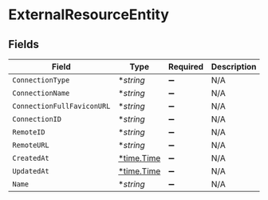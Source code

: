 # ExternalResourceEntity


## Fields

| Field                                      | Type                                       | Required                                   | Description                                |
| ------------------------------------------ | ------------------------------------------ | ------------------------------------------ | ------------------------------------------ |
| `ConnectionType`                           | **string*                                  | :heavy_minus_sign:                         | N/A                                        |
| `ConnectionName`                           | **string*                                  | :heavy_minus_sign:                         | N/A                                        |
| `ConnectionFullFaviconURL`                 | **string*                                  | :heavy_minus_sign:                         | N/A                                        |
| `ConnectionID`                             | **string*                                  | :heavy_minus_sign:                         | N/A                                        |
| `RemoteID`                                 | **string*                                  | :heavy_minus_sign:                         | N/A                                        |
| `RemoteURL`                                | **string*                                  | :heavy_minus_sign:                         | N/A                                        |
| `CreatedAt`                                | [*time.Time](https://pkg.go.dev/time#Time) | :heavy_minus_sign:                         | N/A                                        |
| `UpdatedAt`                                | [*time.Time](https://pkg.go.dev/time#Time) | :heavy_minus_sign:                         | N/A                                        |
| `Name`                                     | **string*                                  | :heavy_minus_sign:                         | N/A                                        |
